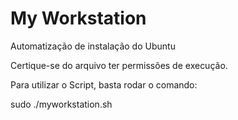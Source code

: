 # My Workstation
Automatização de instalação do Ubuntu

Certique-se do arquivo ter permissões de execução.

Para utilizar o Script, basta rodar o comando:

sudo ./myworkstation.sh
